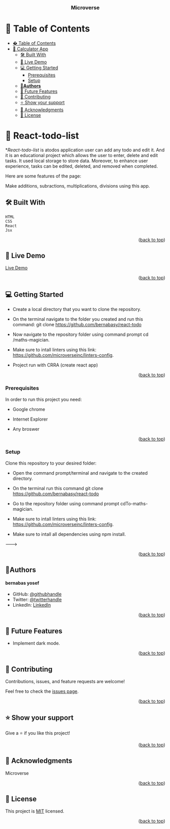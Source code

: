 <a name="readme-top"></a>

<div align="center">

  <h3><b>Microverse</b></h3>

</div>

# 📗 Table of Contents

- [� Table of Contents](#-table-of-contents)
- [📖 Calculator App](#-add-to-list-app)
  - [🛠 Built With ](#-built-with-)
  - [🚀 Live Demo ](#-live-demo-)
  - [💻 Getting Started ](#-getting-started-)
    - [Prerequisites](#prerequisites)
    - [Setup](#setup)
  - [👤**Authors** ](#authors-)
  - [🔭 Future Features ](#-future-features-)
  - [🤝 Contributing ](#-contributing-)
  - [⭐️ Show your support ](#️-show-your-support-)
  - [🙏 Acknowledgments ](#-acknowledgments-)
  - [📝 License ](#-license-)

# 📖 React-todo-list<a name="about-project"></a>

**React-todo-list* is atodos application user can add any todo and edit it. And it is an educational project which allows the user to enter, delete and edit tasks. It used local storage to store data. Moreover, to enhance user experience, tasks can be edited, deleted, and removed when completed.

Here are some features of the page:

Make additions, subractions, multiplications, divisions using this app.


## 🛠 Built With <a name="built-with"></a>
    HTML
    CSS
    React
    Jsx


<p align="right">(<a href="#readme-top">back to top</a>)</p>


## 🚀 Live Demo <a name="live-demo"></a>

[Live Demo]()

<p align="right">(<a href="#readme-top">back to top</a>)</p>


## 💻 Getting Started <a name="getting-started"></a>

- Create a local directory that you want to clone the repository.

- On the terminal navigate to the folder you created and run this command: git clone https://github.com/bernabasy/react-todo

- Now navigate to the repository folder using command prompt cd /maths-magician.

- Make sure to intall linters using this link: https://github.com/microverseinc/linters-config.

- Project run with CRRA (create react app)

<p align="right">(<a href="#readme-top">back to top</a>)</p>

### Prerequisites

In order to run this project you need:

- Google chrome

- Internet Explorer

- Any broswer


<p align="right">(<a href="#readme-top">back to top</a>)</p>

### Setup

Clone this repository to your desired folder:

- Open the command prompt/terminal and navigate to the created directory.

- On the terminal run this command git clone https://github.com/bernabasy/react-todo

- Go to the repository folder using command prompt cdTo-maths-magician.


- Make sure to intall linters using this link: https://github.com/microverseinc/linters-config.

- Make sure to intall all dependencies using npm install.


--->


<p align="right">(<a href="#readme-top">back to top</a>)</p>

## 👤**Authors** <a name="authors"></a>
<h4>bernabas yosef</h4>

- GitHub: [@githubhandle](https://github.com/bernabasy)
- Twitter: [@twitterhandle](https://twitter.com/@bernabasjosef)
- LinkedIn: [LinkedIn](https://www.linkedin.com/in/bernabas-yosef)


<p align="right">(<a href="#readme-top">back to top</a>)</p>

## 🔭 Future Features <a name="future-features"></a>

- Implement dark mode.

<p align="right">(<a href="#readme-top">back to top</a>)</p>

## 🤝 Contributing <a name="contributing"></a>

Contributions, issues, and feature requests are welcome!

Feel free to check the [issues page](https://github.com/bernabasy/react-todo).

<p align="right">(<a href="#readme-top">back to top</a>)</p>

## ⭐️ Show your support <a name="support"></a>

Give a ⭐️ if you like this project!

<p align="right">(<a href="#readme-top">back to top</a>)</p>

## 🙏 Acknowledgments <a name="acknowledgements"></a>

Microverse



<p align="right">(<a href="#readme-top">back to top</a>)</p>

## 📝 License <a name="license"></a>

This project is [MIT](https://github.com/bernabasy/react-todo/blob/setup/LICENSE) licensed.

<p align="right">(<a href="#readme-top">back to top</a>)</p>

